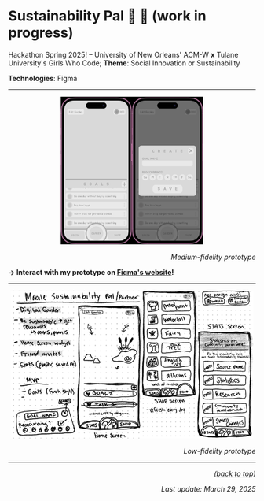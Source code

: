 # Sustainability Pal 🌱 💫 (work in progress)

<a id="readme-top"></a>
Hackathon Spring 2025! – University of New Orleans' ACM-W **x** Tulane University's Girls Who Code; <b>Theme</b>: Social Innovation or Sustainability

<b>Technologies</b>: Figma

---


<p align="center"><img src = "images/medium-1.png" height = "300" ><img src = "images/medium-2.png" height = "300"><p align="right"><i>Medium-fidelity prototype</i></p></p>

<b>→ Interact with my prototype on [Figma's website](https://www.figma.com/proto/xAaKCIL9uoIsoZeUa4ncLa/Mobile-Sustainability-Partner?node-id=0-1&t=wi1yTVq21Kvc3Y3D-1)!</b>

---


<p align="center"><img src = "images/low-1.png" height = "300" ><img src = "images/low-2.png" height = "300"><p align="right"><i>Low-fidelity prototype</i></p></p>

---


<p align="right"><a href="#readme-top"><i>(back to top)</i></a></p>
<p align="right"><i>Last update: March 29, 2025</i></a></p>